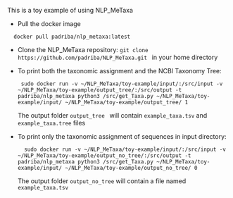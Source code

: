 This is a toy example of using NLP_MeTaxa

- Pull the docker image
```
  docker pull padriba/nlp_metaxa:latest
```
- Clone the NLP_MeTaxa repository: ```git clone https://github.com/padriba/NLP_MeTaxa.git ``` in your home directory

- To print both the taxonomic assignment and the  NCBI Taxonomy Tree: 
  ```
   sudo docker run -v ~/NLP_MeTaxa/toy-example/input/:/src/input -v ~/NLP_MeTaxa/toy-example/output_tree/:/src/output -t    padriba/nlp_metaxa python3 /src/get_Taxa.py ~/NLP_MeTaxa/toy-example/input/ ~/NLP_MeTaxa/toy-example/output_tree/ 1
  ```
  The output folder ```output_tree ``` will contain ```example_taxa.tsv``` and ```example_taxa.tree``` files

- To print only the taxonomic assignment of sequences in input directory:
  ```
    sudo docker run -v ~/NLP_MeTaxa/toy-example/input/:/src/input -v ~/NLP_MeTaxa/toy-example/output_no_tree/:/src/output -t padriba/nlp_metaxa python3 /src/get_Taxa.py ~/NLP_MeTaxa/toy-example/input/ ~/NLP_MeTaxa/toy-example/output_no_tree/ 0
  ```
  The output folder ```output_no_tree``` will contain a file named ```example_taxa.tsv```
